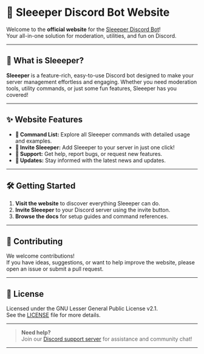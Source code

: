# 🌙 Sleeeper Discord Bot Website

Welcome to the **official website** for the [Sleeeper Discord Bot](https://discord.com/oauth2/authorize?client_id=1245051611584401441)!  
Your all-in-one solution for moderation, utilities, and fun on Discord.

---

## 🚀 What is Sleeeper?

**Sleeeper** is a feature-rich, easy-to-use Discord bot designed to make your server management effortless and engaging. Whether you need moderation tools, utility commands, or just some fun features, Sleeeper has you covered!

---

## ✨ Website Features

- **📖 Command List:** Explore all Sleeeper commands with detailed usage and examples.
- **🔗 Invite Sleeeper:** Add Sleeeper to your server in just one click!
- **💬 Support:** Get help, report bugs, or request new features.
- **📰 Updates:** Stay informed with the latest news and updates.

---

## 🛠️ Getting Started

1. **Visit the website** to discover everything Sleeeper can do.
2. **Invite Sleeeper** to your Discord server using the invite button.
3. **Browse the docs** for setup guides and command references.

---

## 🤝 Contributing

We welcome contributions!  
If you have ideas, suggestions, or want to help improve the website, please open an issue or submit a pull request.

---

## 📜 License

Licensed under the GNU Lesser General Public License v2.1.  
See the [LICENSE](LICENSE) file for more details.

---

> **Need help?**  
> Join our [Discord support server](https://discord.gg/WwApdk4z4H) for assistance and community chat!

---
